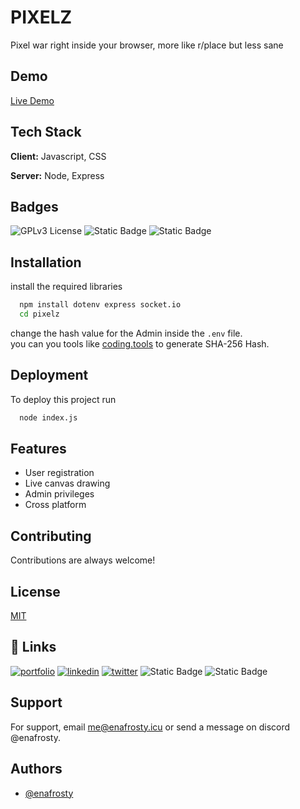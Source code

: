 
# PIXELZ 

Pixel war right inside your browser, more like r/place but less sane



## Demo

[Live Demo](https://pixelz.enefrosty.icu)


## Tech Stack

**Client:** Javascript, CSS

**Server:** Node, Express


## Badges

![GPLv3 License](https://img.shields.io/badge/License-GPL%20v3-yellow.svg)
![Static Badge](https://img.shields.io/npm/v/npm.svg?logo=nodedotjs)
![Static Badge](https://img.shields.io/github/languages/top/enafrosty/pixelz)

## Installation

install the required libraries

```bash
  npm install dotenv express socket.io
  cd pixelz
```
change the hash value for the Admin inside the ```.env``` file.     
you can you tools like [coding.tools](https://coding.tools/sha256) to generate SHA-256 Hash.

    
## Deployment

To deploy this project run

```bash
  node index.js
```


## Features

- User registration
- Live canvas drawing
- Admin privileges
- Cross platform


## Contributing

Contributions are always welcome!


## License

[MIT](https://choosealicense.com/licenses/mit/)


## 🔗 Links
[![portfolio](https://img.shields.io/badge/my_portfolio-000?style=for-the-badge&logo=i&logoColor=white)](https://enafrosty.icu/)
[![linkedin](https://img.shields.io/badge/linkedin-0A66C2?style=for-the-badge&logo=linkedin&logoColor=white)](https://www.linkedin.com/iyadnouasra)
[![twitter](https://img.shields.io/badge/twitter-1DA1F2?style=for-the-badge&logo=twitter&logoColor=white)](https://twitter.com/enafrosty)
![Static Badge](https://img.shields.io/reddit/user-karma/combined/iTsFroSt-Dz)
![Static Badge](https://img.shields.io/twitch/status/enafrosty)


## Support

For support, email me@enafrosty.icu or send a message on discord @enafrosty.


## Authors

- [@enafrosty](https://www.github.com/enafrosty)

